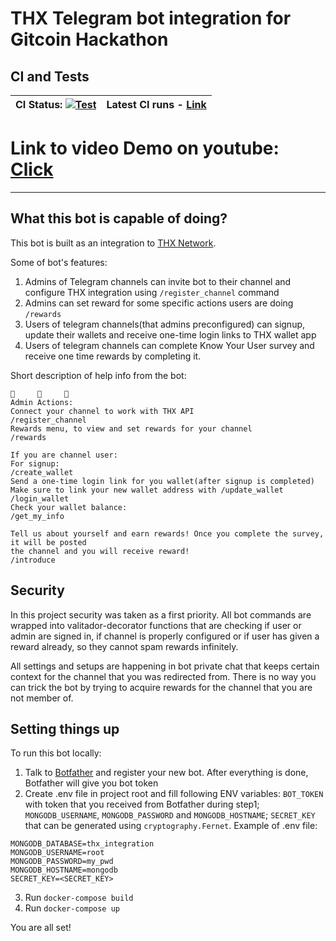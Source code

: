 # THX Telegram bot integration for Gitcoin Hackathon
## CI and Tests

| CI Status: [![Test](https://github.com/SHAKOTN/thx_tg_bot_contest/actions/workflows/main.yml/badge.svg)](https://github.com/SHAKOTN/thx_tg_bot_contest/actions/workflows/main.yml) | Latest CI runs - [Link](https://github.com/SHAKOTN/thx_tg_bot_contest/actions)|
|---|---:

# Link to video Demo on youtube: [Click](https://www.youtube.com/watch?v=44tKZuAVNFg)

---

## What this bot is capable of doing?
This bot is built as an integration to [THX Network](https://www.thx.network).

Some of bot's features:
1. Admins of Telegram channels can invite bot to their channel and configure THX integration using `/register_channel` command
2. Admins can set reward for some specific actions users are doing `/rewards`
3. Users of telegram channels(that admins preconfigured) can signup, update their wallets and receive one-time login links to THX wallet app
4. Users of telegram channels can complete Know Your User survey and receive one time rewards by completing it.

Short description of help info from the bot:
```
🤖     🤖     🤖
Admin Actions:
Connect your channel to work with THX API
/register_channel
Rewards menu, to view and set rewards for your channel
/rewards

If you are channel user:
For signup:
/create_wallet
Send a one-time login link for you wallet(after signup is completed)
Make sure to link your new wallet address with /update_wallet
/login_wallet
Check your wallet balance:
/get_my_info

Tell us about yourself and earn rewards! Once you complete the survey, it will be posted 
the channel and you will receive reward!
/introduce
```

## Security
In this project security was taken as a first priority. 
All bot commands are wrapped into valitador-decorator functions that are checking if user or admin are signed in, if channel is properly configured or if user has given a reward already, so they cannot spam rewards infinitely.

All settings and setups are happening in bot private chat that keeps certain context for the channel that you was redirected from. There is no way you can trick the bot by trying to acquire rewards for the channel that you are not member of.


## Setting things up
To run this bot locally:
1. Talk to [Botfather](https://t.me/botfather) and register your new bot. After everything is done, Botfather will give you bot token
2. Create .env file in project root and fill following ENV variables: `BOT_TOKEN` with token that you received from Botfather during step1; `MONGODB_USERNAME`, `MONGODB_PASSWORD` and `MONGODB_HOSTNAME`; `SECRET_KEY` that can be generated using `cryptography.Fernet`. Example of .env file:
```BOT_TOKEN=<BOT_TOKEN>
MONGODB_DATABASE=thx_integration
MONGODB_USERNAME=root
MONGODB_PASSWORD=my_pwd
MONGODB_HOSTNAME=mongodb
SECRET_KEY=<SECRET_KEY>
```
3. Run `docker-compose build`
4. Run `docker-compose up`

You are all set!

